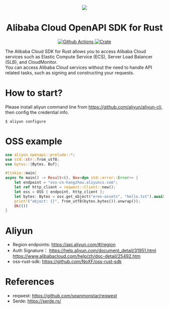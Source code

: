 <p align="center">
<a href=" https://www.alibabacloud.com"><img src="https://docs.alibabagroup.com/assets2/images/en/news/library_logos_aliyun_large.png"></a>
</p>

<h1 align="center">Alibaba Cloud OpenAPI SDK for Rust</h1>

<p align="center">
  <a href="https://github.com/linux-china/aliyun-openapi-rust-sdk/actions">
    <img alt="Github Actions" src="https://img.shields.io/github/workflow/status/linux-china/aliyun-openapi-rust-sdk/Rust">
  </a>
  <a href="https://crates.io/crates/aliyun-openapi">
    <img alt="Crate" src="https://img.shields.io/crates/v/aliyun-openapi">
  </a>

</p>

The Alibaba Cloud SDK for Rust allows you to access Alibaba Cloud services such as Elastic Compute Service (ECS), Server Load Balancer (SLB), and CloudMonitor.  
You can access Alibaba Cloud services without the need to handle API related tasks, such as signing and constructing your requests.

# How to start?
Please install aliyun command line from https://github.com/aliyun/aliyun-cli, then config the credential info.

```
$ aliyun configure
```

# OSS example

```rust
use aliyun_openapi::prelude::*;
use std::str::from_utf8;
use bytes::{Bytes, Buf};

#[tokio::main]
async fn main() -> Result<(), Box<dyn std::error::Error>> {
    let endpoint = "oss-cn-hangzhou.aliyuncs.com";
    let ref http_client = reqwest::Client::new();
    let oss = OSS { endpoint, http_client };
    let bytes: Bytes = oss.get_object("eren-assets", "hello.txt").await?;
    print!("object: {}", from_utf8(bytes.bytes()).unwrap());
    Ok(())
}
```

# Aliyun

* Region endpoints: https://api.aliyun.com/#/region
* Auth Signature：  https://help.aliyun.com/document_detail/31951.html  https://www.alibabacloud.com/help/zh/doc-detail/25492.htm
* oss-rust-sdk: https://github.com/NoXF/oss-rust-sdk

# References

* reqwest: https://github.com/seanmonstar/reqwest
* Serde: https://serde.rs/
